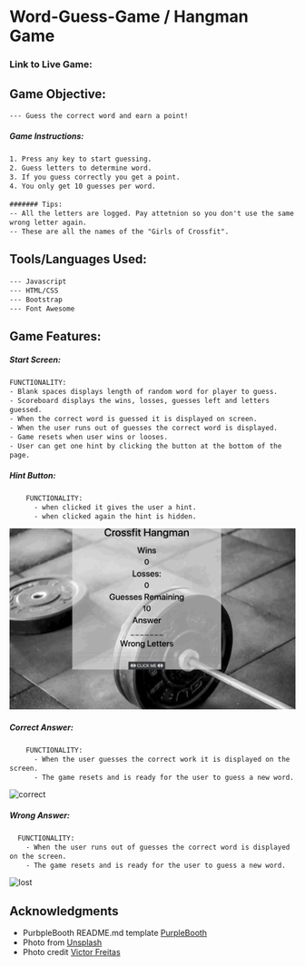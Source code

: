 # Word-Guess-Game / Hangman Game

### Link to Live Game: 

## Game Objective:
```
--- Guess the correct word and earn a point!
```
##### Game Instructions:
```
1. Press any key to start guessing.
2. Guess letters to determine word.
3. If you guess correctly you get a point.
4. You only get 10 guesses per word.

####### Tips:
-- All the letters are logged. Pay attetnion so you don't use the same wrong letter again.
-- These are all the names of the "Girls of Crossfit".
```
## Tools/Languages Used:
```
--- Javascript
--- HTML/CSS
--- Bootstrap
--- Font Awesome
```
## Game Features:

##### Start Screen:

```
FUNCTIONALITY:
- Blank spaces displays length of random word for player to guess.
- Scoreboard displays the wins, losses, guesses left and letters guessed.
- When the correct word is guessed it is displayed on screen.
- When the user runs out of guesses the correct word is displayed.
- Game resets when user wins or looses.
- User can get one hint by clicking the button at the bottom of the page.
```
##### Hint Button:
```
    FUNCTIONALITY:
      - when clicked it gives the user a hint.
      - when clicked again the hint is hidden.
```
![Hint Button](assets/images/clickMe.gif)

##### Correct Answer:
```
    FUNCTIONALITY:
      - When the user guesses the correct work it is displayed on the screen.
      - The game resets and is ready for the user to guess a new word.
```
![correct](assets/images/correct.gif)

##### Wrong Answer:
```
  FUNCTIONALITY:
    - When the user runs out of guesses the correct word is displayed on the screen.
    - The game resets and is ready for the user to guess a new word. 
```
![lost](assets/images/lost.gif)



## Acknowledgments

* PurbpleBooth README.md template [PurpleBooth](https://gist.github.com/PurpleBooth/109311bb0361f32d87a2)
* Photo from [Unsplash](https://unsplash.com/)
* Photo credit [Victor Freitas](https://unsplash.com/@victorfreitas)


